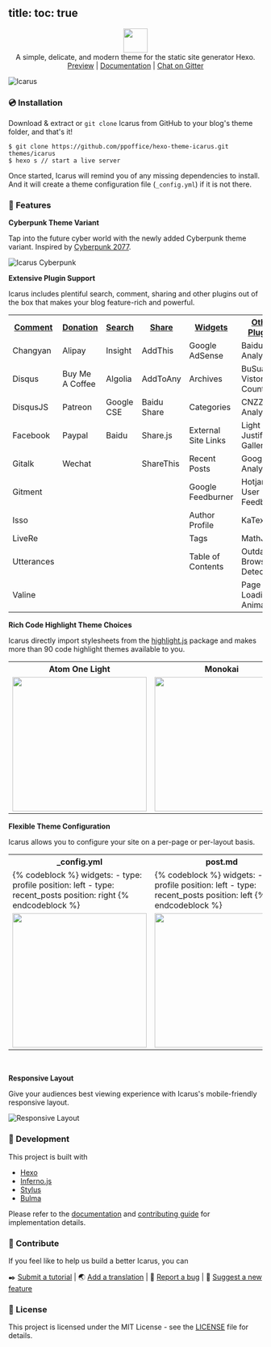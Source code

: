 title:
toc: true
---
<p align="center" class="mb-2">
<img class="not-gallery-item" style="height:48px" src="https://ppoffice.github.io/hexo-theme-icarus/img/logo.svg">
<br> A simple, delicate, and modern theme for the static site generator Hexo.
<br>
<a href="https://ppoffice.github.io/hexo-theme-icarus/">Preview</a> |
<a href="https://ppoffice.github.io/hexo-theme-icarus/categories/">Documentation</a> |
<a href="https://gitter.im/hexo-theme-icarus/community?utm_source=badge&utm_medium=badge&utm_campaign=pr-badge&utm_content=badge">Chat on Gitter</a>
</p>

![Icarus](https://ppoffice.github.io/hexo-theme-icarus/gallery/preview.png?1 "Icarus Preview")

### :cd: Installation

Download & extract or `git clone` Icarus from GitHub to your blog's theme folder, and that's it!

```shell
$ git clone https://github.com/ppoffice/hexo-theme-icarus.git themes/icarus
$ hexo s // start a live server
```

Once started, Icarus will remind you of any missing dependencies to install.
And it will create a theme configuration file (`_config.yml`) if it is not there.

### :gift: Features

**Cyberpunk Theme Variant**

Tap into the future cyber world with the newly added Cyberpunk theme variant.
Inspired by [Cyberpunk 2077](https://www.cyberpunk.net).

![Icarus Cyberpunk](https://ppoffice.github.io/hexo-theme-icarus/gallery/screenshots/cyberpunk.png "Icarus Cyberpunk")

**Extensive Plugin Support**

Icarus includes plentiful search, comment, sharing and other plugins out of the box that makes your
blog feature-rich and powerful.

<table>
  <tr>
    <th><a href="https://ppoffice.github.io/hexo-theme-icarus/categories/Plugins/Comment/">Comment</a></th>
    <th><a href="https://ppoffice.github.io/hexo-theme-icarus/categories/Plugins/Donation/">Donation</a></th>
    <th><a href="https://ppoffice.github.io/hexo-theme-icarus/categories/Plugins/Search/">Search</a></th>
    <th><a href="https://ppoffice.github.io/hexo-theme-icarus/categories/Plugins/Share/">Share</a></th>
    <th><a href="https://ppoffice.github.io/hexo-theme-icarus/categories/Widgets/">Widgets</a></th>
    <th><a href="https://ppoffice.github.io/hexo-theme-icarus/categories/Plugins/">Other Plugins</a></th>
  </tr>
  <tr>
    <td>Changyan</td>
    <td>Alipay</td>
    <td>Insight</td>
    <td>AddThis</td>
    <td>Google AdSense</td>
    <td>Baidu Analytics</td>
  </tr>
  <tr>
    <td>Disqus</td>
    <td>Buy Me A Coffee</td>
    <td>Algolia</td>
    <td>AddToAny</td>
    <td>Archives</td>
    <td>BuSuanZi Vistor Counter</td>
  </tr>
  <tr>
    <td>DisqusJS</td>
    <td>Patreon</td>
    <td>Google CSE</td>
    <td>Baidu Share</td>
    <td>Categories</td>
    <td>CNZZ Analytics</td>
  </tr>
  <tr>
    <td>Facebook</td>
    <td>Paypal</td>
    <td>Baidu</td>
    <td>Share.js</td>
    <td>External Site Links</td>
    <td>Light and Justified Gallery</td>
  </tr>
  <tr>
    <td>Gitalk</td>
    <td>Wechat</td>
    <td></td>
    <td>ShareThis</td>
    <td>Recent Posts</td>
    <td>Google Analytics</td>
  </tr>
  <tr>
    <td>Gitment</td>
    <td></td>
    <td></td>
    <td></td>
    <td>Google Feedburner</td>
    <td>Hotjar User Feedback</td>
  </tr>
  <tr>
    <td>Isso</td>
    <td></td>
    <td></td>
    <td></td>
    <td>Author Profile</td>
    <td>KaTex</td>
  </tr>
  <tr>
    <td>LiveRe</td>
    <td></td>
    <td></td>
    <td></td>
    <td>Tags</td>
    <td>MathJax</td>
  </tr>
  <tr>
    <td>Utterances</td>
    <td></td>
    <td></td>
    <td></td>
    <td>Table of Contents</td>
    <td>Outdated Browser Detection</td>
  </tr>
  <tr>
    <td>Valine</td>
    <td></td>
    <td></td>
    <td></td>
    <td></td>
    <td>Page Loading Animations<br></td>
  </tr>
</table>

**Rich Code Highlight Theme Choices**

Icarus directly import stylesheets from the [highlight.js](https://highlightjs.org/) package and makes more than
90 code highlight themes available to you.

<table>
    <tr>
        <th>Atom One Light</th>
        <th>Monokai</th>
        <th>Kimbie Dark</th>
    </tr>
    <tr>
        <td><img width="266" src="https://ppoffice.github.io/hexo-theme-icarus/gallery/code-highlight/atom-one-light.png?2"></td>
        <td><img width="266" src="https://ppoffice.github.io/hexo-theme-icarus/gallery/code-highlight/monokai.png?2"></td>
        <td><img width="266" src="https://ppoffice.github.io/hexo-theme-icarus/gallery/code-highlight/kimbie-dark.png?2"></td>
    </tr>
</table>

**Flexible Theme Configuration**

Icarus allows you to configure your site on a per-page or per-layout basis.

<table>
    <tr>
        <th>_config.yml</th>
        <th>post.md</th>
        <th>_config.page.yml</th>
    </tr>
    <tr>
        <td>
{% codeblock %}
widgets:
  - type: profile
    position: left
  - type: recent_posts
    position: right
{% endcodeblock %}
        </td>
        <td>
{% codeblock %}
widgets:
  - type: profile
    position: left
  - type: recent_posts
    position: left
{% endcodeblock %}
        </td>
        <td>
{% codeblock %}
widgets: null




{% endcodeblock %}
        </td>
    </tr>
    <tr>
        <td><img width="266" src="https://ppoffice.github.io/hexo-theme-icarus/gallery/screenshots/default-config.png"></td>
        <td><img width="266" src="https://ppoffice.github.io/hexo-theme-icarus/gallery/screenshots/post-config.png"></td>
        <td><img width="266" src="https://ppoffice.github.io/hexo-theme-icarus/gallery/screenshots/layout-config.png"></td>
    </tr>
</table>

<br>

**Responsive Layout**

Give your audiences best viewing experience with Icarus's mobile-friendly responsive layout.

![Responsive Layout](https://ppoffice.github.io/hexo-theme-icarus/gallery/responsive.png)

### :hammer: Development

This project is built with

- [Hexo](https://hexo.io/)
- [Inferno.js](https://infernojs.org/)
- [Stylus](https://stylus-lang.com/)
- [Bulma](https://bulma.io/)

Please refer to the [documentation](https://ppoffice.github.io/hexo-theme-icarus/categories/) and 
[contributing guide](https://github.com/ppoffice/hexo-theme-icarus/blob/master/CONTRIBUTING.md) for implementation details.

### :tada: Contribute

If you feel like to help us build a better Icarus, you can

:black_nib: [Submit a tutorial](https://github.com/ppoffice/hexo-theme-icarus/new/site/source/_posts) |
:earth_asia: [Add a translation](https://github.com/ppoffice/hexo-theme-icarus/tree/master/languages) |
:triangular_flag_on_post: [Report a bug](https://github.com/ppoffice/hexo-theme-icarus/issues/new) |
:electric_plug: [Suggest a new feature](https://github.com/ppoffice/hexo-theme-icarus/pulls)

### :memo: License

This project is licensed under the MIT License - see the [LICENSE](https://github.com/ppoffice/hexo-theme-icarus/blob/master/LICENSE) file for details.

